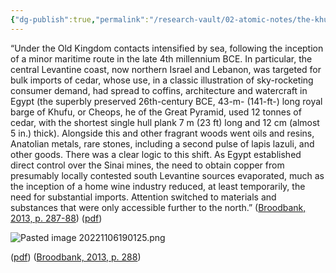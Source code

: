 ```yaml
---
{"dg-publish":true,"permalink":"/research-vault/02-atomic-notes/the-khufu-solar-boat-is-a-great-example-of-levantine-cedar-wood-and-egyptian-boat-construction/"}
---
```


“Under the Old Kingdom contacts intensified by sea, following the inception of a minor maritime route in the late 4th millennium BCE. In particular, the central Levantine coast, now northern Israel and Lebanon, was targeted for bulk imports of cedar, whose use, in a classic illustration of sky-rocketing consumer demand, had spread to coffins, architecture and watercraft in Egypt (the superbly preserved 26th-century BCE, 43-m- (141-ft-) long royal barge of Khufu, or Cheops, he of the Great Pyramid, used 12 tonnes of cedar, with the shortest single hull plank 7 m (23 ft) long and 12 cm (almost 5 in.) thick). Alongside this and other fragrant woods went oils and resins, Anatolian metals, rare stones, including a second pulse of lapis lazuli, and other goods. There was a clear logic to this shift. As Egypt established direct control over the Sinai mines, the need to obtain copper from presumably locally contested south Levantine sources evaporated, much as the inception of a home wine industry reduced, at least temporarily, the need for substantial imports. Attention switched to materials and substances that were only accessible further to the north.” ([Broodbank, 2013, p. 287-88](zotero://select/library/items/IR54JIQG)) ([pdf](zotero://open-pdf/library/items/85K7BT2G?page=264&annotation=AKYMZP3R))

![Pasted image 20221106190125.png](/img/user/zz%20Images%20Dump/Pasted%20image%2020221106190125.png)  

([pdf](zotero://open-pdf/library/items/85K7BT2G?page=265&annotation=6ML7W8S5)) ([Broodbank, 2013, p. 288](zotero://select/library/items/IR54JIQG))